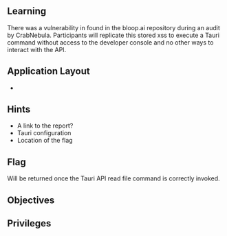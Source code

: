## Learning

There was a vulnerability in found in the bloop.ai repository during an
audit by CrabNebula. Participants will replicate this stored xss to execute
a Tauri command without access to the developer console and no other ways to
interact with the API.

## Application Layout

-

## Hints

- A link to the report?
- Tauri configuration
- Location of the flag

## Flag

Will be returned once the Tauri API read file command is correctly invoked.

## Objectives

## Privileges

